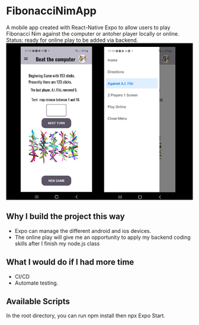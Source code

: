 # FibonacciNimApp

A mobile app created with React-Native Expo to allow users to play Fibonacci Nim against the computer or antoher player locally or online. Status: ready for online play to be added via backend.
![screenshots](assets/screenShots.png)  


## Why I build the project this way
* Expo can manage the different android and ios devices.
* The online play will give me an opportunity to apply my backend coding skills after I finish my node.js class

## What I would do if I had more time
* CI/CD
* Automate testing.

## Available Scripts

In the root directory, you can run npm install then npx Expo Start.

